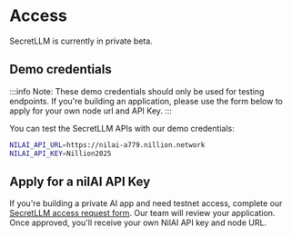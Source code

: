 # Access

SecretLLM is currently in private beta. 

## Demo credentials

:::info
Note: These demo credentials should only be used for testing endpoints. If you're building an application, please use the form below to apply for your own node url and API Key.
:::

You can test the SecretLLM APIs with our demo credentials:

```bash
NILAI_API_URL=https://nilai-a779.nillion.network
NILAI_API_KEY=Nillion2025
```

## Apply for a nilAI API Key

If you're building a private AI app and need testnet access, complete our [SecretLLM access request form](https://docs.google.com/forms/d/e/1FAIpQLScZpuHCVj056yXf9IveJpoVvN4EjcQ59QBGpM-9wXF8NHiH9w/viewform). Our team will review your application. Once approved, you'll receive your own NilAI API key and node URL.
